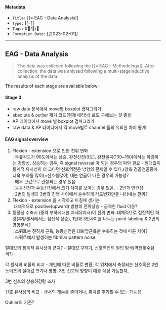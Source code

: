 #### Metadata 
-   `Title:` [[= EAG - Data Analysis]]
-   `Type:` [[=]]
-   `Tags:` #🧠️/📝️/🌱️ 
-   `Formation Date:` [[2023-02-01]]
---

## EAG - Data Analysis
>The data was colleced following the [[= EAG - Methodology]].  After collection, the data was anlysed following a multi-stageinductive analysis of the data.

The results of each stage are available below:

#### Stage 3
  - raw data 분석에서 move별 boxplot 겹쳐그리기
  - absolute & outlier 제거 코드(현재 에러남) 로도 구해보는 것 좋을
  - AP 데이터에서 move 별 boxplot 겹쳐그리기
  - raw data & AP 데이터에서 각 move별로 channel 들의 유의한 차이 통계

#### EAG signal overview
1.  Flexion - extension 으로 인한 전위 변화  
    : 무릎각도가 90도에서는 상승, 완전신전(0도), 완전굴곡(130~150)에서는 하강하는 경향성, 상승하는 경우, 즉 signal reversal 이 되는 경우의 파악 필요 - 절대값이 통계적 유사성이 더 크다면 신호역전은 방향의 문제일 수 있다.(양측 경골연골중에 더욱 부하를 많이(=신호를많이) 내는 연골이 다른 경우의 가능성?  
    : 매우 큰값으로 관찰되는 경우 있음  
    : 능동신전과 수동신전에서 크기 차이를 보이는 경우 있음. - 2번과 연관성  
    : 2번의 발생과 3번의 진행 사이에서 순수하게 각도변화만을 나타내는 전위?
2.  Flexion - extension 을 시작하고 마칠때 생기는  
    :대체적으로 positive(upward) 방향의 전위상승 - 급격한 fluid 이동?
3.  등장성 수축시 (중력 부하에대한 자세유지시)이 전위 변화: 대체적으로 점진적인 하강(후방센서에서는 점진적 상승), 1번과 3번사이를 나누는 point labeling & 2번의 영향분석?  
    : 스쿼트는 전하체 근육, 능동신전은 대퇴앞근육만 수축하는 것에 따른 차이?  
    : 스쿼트에서 발생하는 fibrillar pattern noise

절대값의 통계적 유사성이 큰지? - 절대값 구하기, 신호역전의 원인 탐색(역전횟수탐색?)

각 센서의 비율의 비교 - 개인에 따른 비율로 변환, 각 위치에서 측정되는 신호혹은 2번 노이즈의 절대값 크기나 방향, 3번 신호의 방향이 대충 예상 가능할지,

3번 신호의 상승하강량 조사

신호 유사성의 비교 - 센서의 개수를 줄이거나, 위치를 추가할 수 있는 가능성

Outlier의 기준?
